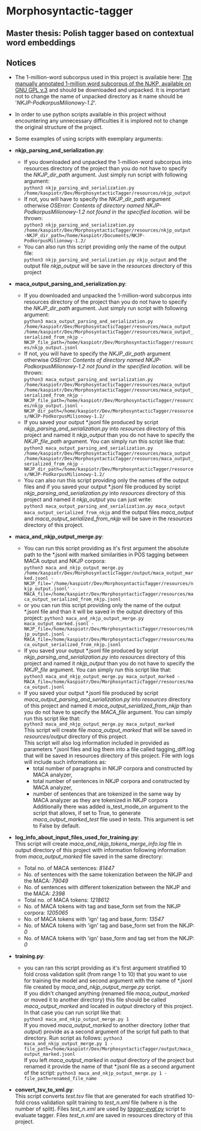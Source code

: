 # Morphosyntactic-tagger
## Master thesis: Polish tagger based on contextual word embeddings

## Notices
* The 1-million-word subcorpus used in this project is available here:
[The manually annotated 1-million word subcorpus of the NJKP, available on GNU GPL v.3](http://clip.ipipan.waw.pl/NationalCorpusOfPolish?action=AttachFile&do=get&target=NKJP-PodkorpusMilionowy-1.2.tar.gz)
and should be downloaded and unpacked. It is important not to change the name of unpacked directory as it name should be
'*NKJP-PodkorpusMilionowy-1.2*'.

* In order to use python scripts available in this project without encountering any unnecessary difficulties it is implored 
not to change the original structure of the project.

* Some examples of using scripts with exemplary arguments:
 * **nkjp_parsing_and_serialization.py**:
   * If you downloaded and unpacked the 1-million-word subcorpus into resources directory of the project than you do not have 
     to specify the *NKJP_dir_path* argument. Just simply run script with following argument:  
     `python3 nkjp_parsing_and_serialization.py /home/kaspiotr/Dev/MorphosyntacticTagger/resources/nkjp_output`
   * If not, you will have to specify the *NKJP_dir_path* argument 
     otherwise *OSError: Contents of directory named NKJP-PodkorpusMilionowy-1.2 not found in the specified location.* wiil be
     thrown:  
     `python3 nkjp_parsing_and_serialization.py /home/kaspiotr/Dev/MorphosyntacticTagger/resources/nkjp_output -NKJP_dir_path=/home/kaspiotr/Documents/NKJP-PodkorpusMilionowy-1.2/`
   * You can also run this script providing only the name of the output file:  
     `python3 nkjp_parsing_and_serialization.py nkjp_output` and the output file *nkjp_output* will be save in the *resources* directory of this project 
 * **maca_output_parsing_and_serialization.py**:
   * If you downloaded and unpacked the 1-million-word subcorpus into resources directory of the project than you do not have 
     to specify the *NKJP_dir_path* argument. Just simply run script with following argument:  
     `python3 maca_output_parsing_and_serialization.py /home/kaspiotr/Dev/MorphosyntacticTagger/resources/maca_output /home/kaspiotr/Dev/MorphosyntacticTagger/resources/maca_output_serialized_from_nkjp -NKJP_file_path=/home/kaspiotr/Dev/MorphosyntacticTagger/resources/nkjp_output.jsonl`
   * If not, you will have to specify the *NKJP_dir_path* argument 
     otherwise *OSError: Contents of directory named NKJP-PodkorpusMilionowy-1.2 not found in the specified location.* will be
     thrown:  
     `python3 maca_output_parsing_and_serialization.py /home/kaspiotr/Dev/MorphosyntacticTagger/resources/maca_output /home/kaspiotr/Dev/MorphosyntacticTagger/resources/maca_output_serialized_from_nkjp -NKJP_file_path=/home/kaspiotr/Dev/MorphosyntacticTagger/resources/nkjp_output.jsonl -NKJP_dir_path=/home/kaspiotr/Dev/MorphosyntacticTagger/resources/NKJP-PodkorpusMilionowy-1.2/`
   * If you saved your output *.jsonl file produced by script *nkjp_parsing_and_serialization.py* into *resources* directory of this project and named it *nkjp_output* than you do not have to specify the *NKJP_file_path* argument. You can simply run this script like that:  
     `python3 maca_output_parsing_and_serialization.py /home/kaspiotr/Dev/MorphosyntacticTagger/resources/maca_output /home/kaspiotr/Dev/MorphosyntacticTagger/resources/maca_output_serialized_from_nkjp -NKJP_dir_path=/home/kaspiotr/Dev/MorphosyntacticTagger/resources/NKJP-PodkorpusMilionowy-1.2/`   
   * You can also run this script providing only the names of the output files and if you saved your output *.jsonl file produced by script *nkjp_parsing_and_serialization.py* into *resources* directory of this project and named it *nkjp_output* you can just write:  
     `python3 maca_output_parsing_and_serialization.py maca_output maca_output_serialized_from_nkjp` and the output files *maca_output* and *maca_output_serialized_from_nkjp* will be save in the *resources* directory of this project.
 * **maca_and_nkjp_output_merge.py**:
   * You can run this script providing as it's first argument the absolute path to the *.jsonl with marked similarities in POS tagging between MACA output and NKJP corpora:  
   `python3 maca_and_nkjp_output_merge.py /home/kaspiotr/Dev/MorphosyntacticTagger/output/maca_output_marked.jsonl -NKJP_file='/home/kaspiotr/Dev/MorphosyntacticTagger/resources/nkjp_output.jsonl' -MACA_file=/home/kaspiotr/Dev/MorphosyntacticTagger/resources/maca_output_serialized_from_nkjp.jsonl`
   * or you can run this script providing only the name of the output *.jsonl file and than it will be saved in the output directory of this project:
   `python3 maca_and_nkjp_output_merge.py maca_output_marked.jsonl -NKJP_file=/home/kaspiotr/Dev/MorphosyntacticTagger/resources/nkjp_output.jsonl -MACA_file=/home/kaspiotr/Dev/MorphosyntacticTagger/resources/maca_output_serialized_from_nkjp.jsonl`
   * If you saved your output *.jsonl file produced by script *nkjp_parsing_and_serialization.py* into *resources* directory of this project and named it *nkjp_output* than you do not have to specify the *NKJP_file* argument. You can simply run this script like that:  
   `python3 maca_and_nkjp_output_merge.py maca_output_marked -MACA_file=/home/kaspiotr/Dev/MorphosyntacticTagger/resources/maca_output.jsonl` 
   * If you saved your output *.jsonl file produced by script *maca_output_parsing_and_serialization.py* into *resources* directory of this project and named it *maca_output_serialized_from_nkjp* than you do not have to specify the *MACA_file* argument. You can simply run this script like that:  
   `python3 maca_and_nkjp_output_merge.py maca_output_marked`  
   This script will create file *maca_output_marked* that will be saved in *resources/output* directory of this project.  
   This script will also log information included in provided as parameters *.jsonl files and log them into a file called tagging_diff.log
   that will be saved in resources directory of this project. File with logs will include such informations as:  
     * total number of paragraphs in NKJP corpora and constructed by MACA analyzer,  
     * total number of sentences in NKJP corpora and constructed by MACA analyzer,  
     * number of sentences that are tokenized in the same way by MACA analyzer as they are tokenized in NKJP corpora
   Additionally there was added is_test_mode_on argument to the script that allows, if set to True, to generate *maca_output_marked_test* file used 
   in tests. This argument is set to False by default.
 * **log_info_about_input_files_used_for_training.py**:  
 This script will create _maca_and_nkjp_tokens_merge_info.log_ file in output directory of this project with information following information from *maca_output_marked* file saved in the same directory:  
    - Total no. of MACA sentences: *81447*
    - No. of sentences with the same tokenization between the NKJP and the MACA: *79049*
    - No. of sentences with different tokenization between the NKJP and the MACA: *2398*
    - Total no. of MACA tokens: *1218612*
    - No. of MACA tokens with tag and base_form set from the NKJP corpora: *1205065*
    - No. of MACA tokens with 'ign' tag and base_form: *13547*
    - No. of MACA tokens with 'ign' tag and base_form set from the NKJP: *0*
    - No. of MACA tokens with 'ign' base_form and tag set from the NKJP: *0*
 * **training.py**:
   * you can ran this script providing as it's first argument stratified 10 fold cross validation split (from range 1 to 10) that you want to use for training the model and second argument with the name of *.jsonl file created by *maca_and_nkjp_output_merge.py* script.   
   If you didn't changed anything (renamed file *maca_output_marked* or moved it to another directory) this file should be called *maca_output_marked* and located in *output* directory of this project. In that case you can run script like that:  
   `python3 maca_and_nkjp_output_merge.py 1`  
   If you moved *maca_output_marked* to another directory (other that *output*) provide as a second argument of the script full path to that directory. Run script as follows:
   `python3 maca_and_nkjp_output_merge.py 1 -file_path=/home/kaspiotr/Dev/MorphosyntacticTagger/output/maca_output_marked.jsonl`  
   If you left *maca_output_marked* in *output* directory of the project but renamed it provide the name of that *.jsonl file as a second argument of the script:
   `python3 maca_and_nkjp_output_merge.py 1 -file_path=renamed_file_name`
 * **convert_tsv_to_xml.py**:  
   This script converts *test.tsv* file that are generated for each stratified 10-fold cross validation split training to *test_n.xml* file (where *n* is the number of split). Files *test_n.xml* are used by [*tagger-eval.py*](https://github.com/kaspiotr/Morphosyntactic-tagger-evaluation/blob/master/tagger-eval.py) script to evaluate tagger. 
   Files *test_n.xml* are saved in resources directory of this project.